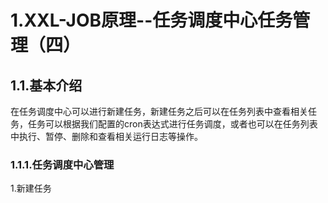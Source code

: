 # 1.XXL-JOB原理--任务调度中心任务管理（四）

## 1.1.基本介绍

 在任务调度中心可以进行新建任务，新建任务之后可以在任务列表中查看相关任务，任务可以根据我们配置的cron表达式进行任务调度，或者也可以在任务列表中执行、暂停、删除和查看相关运行日志等操作。
 
 ### 1.1.1.任务调度中心管理
 
 1.新建任务
 